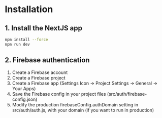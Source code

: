 # Installation

## 1. Install the NextJS app
````bash
npm install --force
npm run dev
````

## 2. Firebase authentication
1. Create a Firebase account
2. Create a Firebase project
3. Create a Firebase app (Settings Icon -> Project Settings -> General -> Your Apps)
4. Save the Firebase config in your project files (src/auth/firebase-config.json)
5. Modify the production firebaseConfig.authDomain setting in src/auth/auth.js, with your domain (if you want to run in production) 
